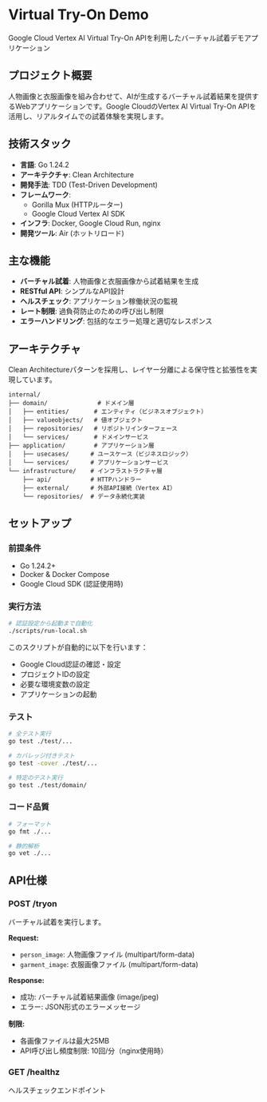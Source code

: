 # Virtual Try-On Demo

Google Cloud Vertex AI Virtual Try-On APIを利用したバーチャル試着デモアプリケーション

## プロジェクト概要

人物画像と衣服画像を組み合わせて、AIが生成するバーチャル試着結果を提供するWebアプリケーションです。Google CloudのVertex AI Virtual Try-On APIを活用し、リアルタイムでの試着体験を実現します。

## 技術スタック

- **言語**: Go 1.24.2
- **アーキテクチャ**: Clean Architecture
- **開発手法**: TDD (Test-Driven Development)
- **フレームワーク**: 
  - Gorilla Mux (HTTPルーター)
  - Google Cloud Vertex AI SDK
- **インフラ**: Docker, Google Cloud Run, nginx
- **開発ツール**: Air (ホットリロード)

## 主な機能

- **バーチャル試着**: 人物画像と衣服画像から試着結果を生成
- **RESTful API**: シンプルなAPI設計
- **ヘルスチェック**: アプリケーション稼働状況の監視
- **レート制限**: 過負荷防止のための呼び出し制限
- **エラーハンドリング**: 包括的なエラー処理と適切なレスポンス

## アーキテクチャ

Clean Architectureパターンを採用し、レイヤー分離による保守性と拡張性を実現しています。

```
internal/
├── domain/              # ドメイン層
│   ├── entities/       # エンティティ（ビジネスオブジェクト）
│   ├── valueobjects/   # 値オブジェクト
│   ├── repositories/   # リポジトリインターフェース
│   └── services/       # ドメインサービス
├── application/        # アプリケーション層
│   ├── usecases/      # ユースケース（ビジネスロジック）
│   └── services/      # アプリケーションサービス
└── infrastructure/    # インフラストラクチャ層
    ├── api/           # HTTPハンドラー
    ├── external/      # 外部API接続（Vertex AI）
    └── repositories/  # データ永続化実装
```

## セットアップ

### 前提条件

- Go 1.24.2+
- Docker & Docker Compose
- Google Cloud SDK (認証使用時)

### 実行方法

```bash
# 認証設定から起動まで自動化
./scripts/run-local.sh
```

このスクリプトが自動的に以下を行います：

- Google Cloud認証の確認・設定
- プロジェクトIDの設定
- 必要な環境変数の設定
- アプリケーションの起動

### テスト

```bash
# 全テスト実行
go test ./test/...

# カバレッジ付きテスト
go test -cover ./test/...

# 特定のテスト実行
go test ./test/domain/
```

### コード品質

```bash
# フォーマット
go fmt ./...

# 静的解析
go vet ./...
```

## API仕様

### POST /tryon

バーチャル試着を実行します。

**Request:**

- `person_image`: 人物画像ファイル (multipart/form-data)
- `garment_image`: 衣服画像ファイル (multipart/form-data)

**Response:**

- 成功: バーチャル試着結果画像 (image/jpeg)
- エラー: JSON形式のエラーメッセージ

**制限:**

- 各画像ファイルは最大25MB
- API呼び出し頻度制限: 10回/分（nginx使用時）

### GET /healthz

ヘルスチェックエンドポイント